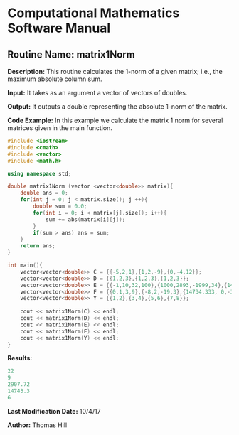 # Computational Mathematics Software Manual

## **Routine Name:** matrix1Norm

**Description:** This routine calculates the 1-norm of a given matrix; i.e., the maximum
absolute column sum. 

**Input:**  It takes as an argument a vector of vectors of doubles. 

**Output:** It outputs a double representing the absolute 1-norm of the matrix. 

**Code Example:** In this example we calculate the matrix 1 norm for several matrices
given in the main function.  

```C++
#include <iostream>
#include <cmath>
#include <vector>
#include <math.h>

using namespace std;

double matrix1Norm (vector <vector<double>> matrix){
    double ans = 0; 
    for(int j = 0; j < matrix.size(); j ++){
        double sum = 0.0; 
        for(int i = 0; i < matrix[j].size(); i++){
            sum += abs(matrix[i][j]);
        }
        if(sum > ans) ans = sum; 
    }
    return ans;
}

int main(){
    vector<vector<double>> C = {{-5,2,1},{1,2,-9},{0,-4,12}};
    vector<vector<double>> D = {{1,2,3},{1,2,3},{1,2,3}};
    vector<vector<double>> E = {{-1,10,32,100},{1000,2893,-1999,34},{147.33333,-2.718,3.14159,0}, {1,2,3,4}};
    vector<vector<double>> F = {{0,1,3,9},{-8,2,-19,3},{14734.333, 0,-3.14159,0},{1,2,3,4}};
    vector<vector<double>> Y = {{1,2},{3,4},{5,6},{7,8}};
    
    cout << matrix1Norm(C) << endl;
    cout << matrix1Norm(D) << endl;
    cout << matrix1Norm(E) << endl;
    cout << matrix1Norm(F) << endl;
    cout << matrix1Norm(Y) << endl;
}
```

**Results:** 
```C++
22
9
2907.72
14743.3
6
```

**Last Modification Date:** 10/4/17

**Author:** Thomas Hill
